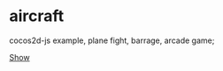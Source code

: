# aircraft
cocos2d-js example, plane fight, barrage, arcade game;   

[Show](http://jesscjb.cn/aircraft/)
